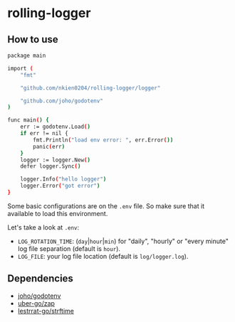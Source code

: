 # rolling-logger

## How to use
```bash
package main

import (
	"fmt"

	"github.com/nkien0204/rolling-logger/logger"

	"github.com/joho/godotenv"
)

func main() {
	err := godotenv.Load()
	if err != nil {
		fmt.Println("load env error: ", err.Error())
		panic(err)
	}
	logger := logger.New()
	defer logger.Sync()

	logger.Info("hello logger")
	logger.Error("got error")
}
```
Some basic configurations are on the `.env` file. So make sure that it available to load this environment.

Let's take a look at `.env`:
- `LOG_ROTATION_TIME`: (`day`|`hour`|`min`) for "daily", "hourly" or "every minute" log file separation (default is `hour`).
- `LOG_FILE`: your log file location (default is `log/logger.log`). 

## Dependencies
- [joho/godotenv](https://github.com/joho/godotenv)
- [uber-go/zap](https://github.com/uber-go/zap)
- [lestrrat-go/strftime](https://github.com/lestrrat-go/strftime)
